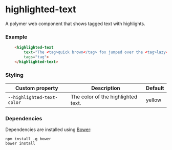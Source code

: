 # highlighted-text

A polymer web component that shows tagged text with highlights.

### Example
```html
    <highlighted-text
        text="The <tag>quick brown</tag> fox jumped over the <tag>lazy</tag> dog."
        tags="tag">
    </highlighted-text>
```

### Styling

Custom property            | Description                        | Default
---------------------------|------------------------------------|--------
`--highlighted-text-color` | The color of the highlighted text. | yellow

### Dependencies

Dependencies are installed using [Bower](http://bower.io/):

    npm install -g bower
    bower install

